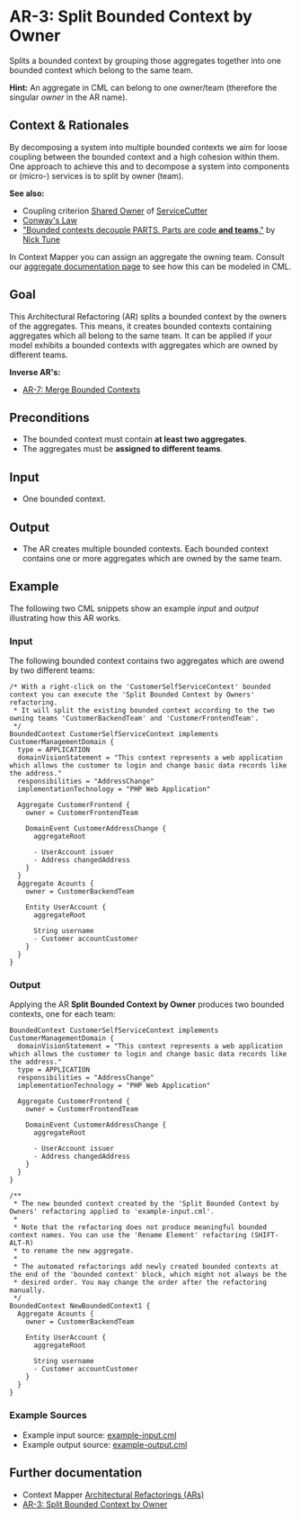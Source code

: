 # AR-3: Split Bounded Context by Owner
Splits a bounded context by grouping those aggregates together into one bounded context which belong to the same team.

**Hint:** An aggregate in CML can belong to one owner/team (therefore the singular _owner_ in the AR name).

## Context & Rationales
By decomposing a system into multiple bounded contexts we aim for loose coupling between the bounded context and a high cohesion 
within them. One approach to achieve this and to decompose a system into components or (micro-) services is to split by owner (team).

**See also:**
 * Coupling criterion [Shared Owner](https://github.com/ServiceCutter/ServiceCutter/wiki/CC-3-Shared-Owner) of [ServiceCutter](https://servicecutter.github.io/)
 * [Conway's Law](https://en.wikipedia.org/wiki/Conway's_law)
 * ["Bounded contexts decouple PARTS. Parts are code **and teams**."](http://ntcoding.co.uk/speaking/talks/domain-driven-design-hidden-lessons-from-the-big-blue-book/craft-conf-budapest-may-2019) 
 by [Nick Tune](http://www.ntcoding.co.uk/)

In Context Mapper you can assign an aggregate the owning team. Consult our 
[aggregate documentation page](https://contextmapper.org/docs/aggregate/#aggregate-owner) to see
how this can be modeled in CML.

## Goal
This Architectural Refactoring (AR) splits a bounded context by the owners of the aggregates. This means, it creates bounded contexts
containing aggregates which all belong to the same team. It can be applied if your model exhibits a bounded contexts with 
aggregates which are owned by different teams.

**Inverse AR's:**
 * [AR-7: Merge Bounded Contexts](./../AR-7-Merge-Bounded-Contexts)

## Preconditions
  * The bounded context must contain **at least two aggregates**.
  * The aggregates must be **assigned to different teams**.

## Input
 * One bounded context.
 
## Output
 * The AR creates multiple bounded contexts. Each bounded context contains one or more aggregates which are owned by the same
 team.
 
## Example
The following two CML snippets show an example _input_ and _output_ illustrating how this AR works.

### Input
The following bounded context contains two aggregates which are owend by two different teams:
```
/* With a right-click on the 'CustomerSelfServiceContext' bounded context you can execute the 'Split Bounded Context by Owners' refactoring.
 * It will split the existing bounded context according to the two owning teams 'CustomerBackendTeam' and 'CustomerFrontendTeam'.
 */
BoundedContext CustomerSelfServiceContext implements CustomerManagementDomain {
  type = APPLICATION
  domainVisionStatement = "This context represents a web application which allows the customer to login and change basic data records like the address."
  responsibilities = "AddressChange"
  implementationTechnology = "PHP Web Application"
  
  Aggregate CustomerFrontend {
    owner = CustomerFrontendTeam
    
    DomainEvent CustomerAddressChange {
      aggregateRoot
      
      - UserAccount issuer
      - Address changedAddress
    }
  }
  Aggregate Acounts {
    owner = CustomerBackendTeam
    
    Entity UserAccount {
      aggregateRoot
      
      String username
      - Customer accountCustomer
    }
  }
}
```

### Output
Applying the AR **Split Bounded Context by Owner** produces two bounded contexts, one for each team:
```
BoundedContext CustomerSelfServiceContext implements CustomerManagementDomain {
  domainVisionStatement = "This context represents a web application which allows the customer to login and change basic data records like the address."
  type = APPLICATION
  responsibilities = "AddressChange"
  implementationTechnology = "PHP Web Application"
  
  Aggregate CustomerFrontend {
    owner = CustomerFrontendTeam
    
    DomainEvent CustomerAddressChange {
      aggregateRoot
      
      - UserAccount issuer
      - Address changedAddress
    }
  }
}

/**
 * The new bounded context created by the 'Split Bounded Context by Owners' refactoring applied to 'example-input.cml'.
 * 
 * Note that the refactoring does not produce meaningful bounded context names. You can use the 'Rename Element' refactoring (SHIFT-ALT-R) 
 * to rename the new aggregate.
 * 
 * The automated refactorings add newly created bounded contexts at the end of the 'bounded context' block, which might not always be the
 * desired order. You may change the order after the refactoring manually.
 */
BoundedContext NewBoundedContext1 {
  Aggregate Acounts {
    owner = CustomerBackendTeam
    
    Entity UserAccount {
      aggregateRoot
      
      String username
      - Customer accountCustomer
    }
  }
}
```

### Example Sources
 * Example input source: [example-input.cml](./example-input.cml)
 * Example output source: [example-output.cml](./example-output.cml)
 
## Further documentation
 * Context Mapper [Architectural Refactorings (ARs)](https://contextmapper.org/docs/architectural-refactorings/)
 * [AR-3: Split Bounded Context by Owner](https://contextmapper.org/docs/ar-split-bounded-context-by-owners/)

